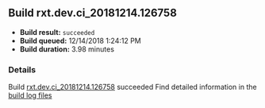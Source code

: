 ## Build rxt.dev.ci_20181214.126758
- **Build result:** `succeeded`
- **Build queued:** 12/14/2018 1:24:12 PM
- **Build duration:** 3.98 minutes
### Details
Build [rxt.dev.ci_20181214.126758](https://winappstudio.visualstudio.com/web/build.aspx?pcguid=a4ef43be-68ce-4195-a619-079b4d9834c2&builduri=vstfs%3a%2f%2f%2fBuild%2fBuild%2f26758) succeeded
Find detailed information in the [build log files](https://uwpctdiags.blob.core.windows.net/buildlogs/rxt.dev.ci_20181214.126758_logs.zip)
